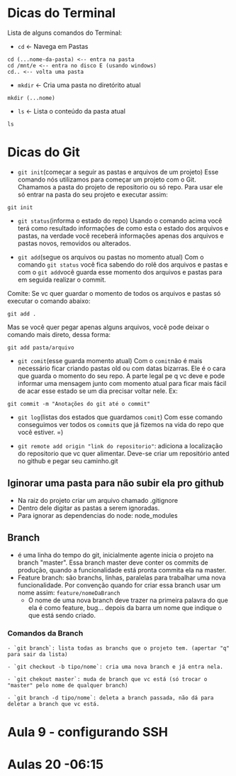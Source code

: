 # Dicas do Terminal

Lista de alguns comandos do Terminal:

- `cd` <- Navega em Pastas
```
cd (...nome-da-pasta) <-- entra na pasta
cd /mnt/e <-- entra no disco E (usando windows)
cd.. <-- volta uma pasta
```

- `mkdir` <- Cria uma pasta no diretórito atual
```
mkdir (...nome)
```

- `ls` <- Lista o conteúdo da pasta atual
```
ls
```

# Dicas do Git

- `git init`(começar a seguir as pastas e arquivos de um projeto)
Esse comando nós utilizamos para começar um projeto com o Git.
Chamamos a pasta do projeto de repositorio ou só repo. Para usar ele só entrar na pasta do seu projeto e executar assim:
```
git init
```

- `git status`(informa o estado do repo)
Usando o comando acima você terá como resultado informações de como esta o estado dos arquivos e pastas, na verdade você receberá informações apenas dos arquivos e pastas novos, removidos ou alterados.

- `git add`(segue os arquivos ou pastas no momento atual)
Com o comando `git status` você fica sabendo do rolê dos arquivos e pastas e com o `git add`você guarda esse momento dos arquivos e pastas para em seguida realizar o commit.

Comite: Se vc quer guardar o momento de todos os arquivos e pastas só executar o comando abaixo:
```
git add .
```

Mas se você quer pegar apenas alguns arquivos, você pode deixar o comando mais direto, dessa forma:
```
git add pasta/arquivo
```

- `git comit`(esse guarda momento atual)
Com o `comit`não é mais necessário ficar criando pastas old ou com datas bizarras. Ele é o cara que guarda o momento do seu repo.
A parte legal pe q vc deve e pode informar uma mensagem junto com momento atual para ficar mais fácil de acar esse estado se um dia precisar voltar nele. Ex:

```
git commit -m "Anotações do git até o commit"
```

- `git log`(listas dos estados que guardamos `comit`)
Com esse comando conseguimos ver todos os `commit`s que já fizemos na vida do repo que você estiver. =)


- `git remote add origin "link do repositorio"`: adiciona a localização do repositorio que vc quer alimentar. Deve-se criar um repositório anted no github e pegar seu caminho.git 

## Iginorar uma pasta para não subir ela pro github
  - Na raiz do projeto criar um arquivo chamado .gitignore
  - Dentro dele digitar as pastas a serem ignoradas.
  - Para ignorar as dependencias do node: node_modules

## Branch
  - é uma linha do tempo do git, inicialmente agente inicia o projeto na branch "master". Essa branch master deve conter os commits de produção, quando a funcionalidade está pronta commita ela na master.
  - Feature branch: são branchs, linhas, paralelas para trabalhar uma nova funcionalidade. Por convenção quando for criar essa branch usar um nome assim: `feature/nomeDaBranch`
    - O nome de uma nova branch deve trazer na primeira palavra do que ela é como feature, bug... depois da barra um nome que indique o que está sendo criado.

  ### Comandos da Branch
    - `git branch`: lista todas as branchs que o projeto tem. (apertar "q" para sair da lista)

    - `git checkout -b tipo/nome`: cria uma nova branch e já entra nela.

    - `git chekout master`: muda de branch que vc está (só trocar o "master" pelo nome de qualquer branch)

    - `git branch -d tipo/nome`: deleta a branch passada, não dá para deletar a branch que vc está.



# Aula 9 - configurando SSH
# Aulas 20 -06:15
